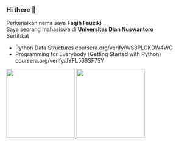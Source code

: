 ### Hi there 👋  

Perkenalkan nama saya **Faqih Fauziki**  
Saya seorang mahasiswa di **Universitas Dian Nuswantoro**  
Sertifikat  
* Python Data Structures coursera.org/verify/WS3PLGKDW4WC  
* Programming for Everybody (Getting Started with Python) coursera.org/verify/JYFL566SF75Y  

<p align="left">
<a href="https://github.com/faqih-fauziki">
  <img height="180em" src="https://github-readme-stats-eight-theta.vercel.app/api?username=faqih-fauziki&show_icons=true&theme=algolia&include_all_commits=true&count_private=true"/>
  <img height="180em" src="https://github-readme-stats-eight-theta.vercel.app/api/top-langs/?username=faqih-fauziki&layout=compact&langs_count=8&theme=algolia"/>
</a>
</p>

<!--
**faqih-fauziki/faqih-fauziki** is a ✨ _special_ ✨ repository because its `README.md` (this file) appears on your GitHub profile.

Here are some ideas to get you started:

- 🔭 I’m currently working on ...
- 🌱 I’m currently learning ...
- 👯 I’m looking to collaborate on ...
- 🤔 I’m looking for help with ...
- 💬 Ask me about ...
- 📫 How to reach me: ...
- 😄 Pronouns: ...
- ⚡ Fun fact: ...
-->
